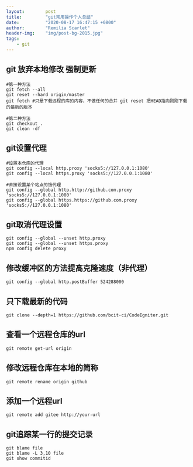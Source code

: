 ```yaml
---
layout:        post
title:         "git常用操作个人总结"
date:          "2020-08-17 16:47:15 +0800"
author:        "Remilia Scarlet"
header-img:    "img/post-bg-2015.jpg"
tags:
    - git
---
```


## git 放弃本地修改 强制更新
	#第一种方法
    git fetch --all
	git reset --hard origin/master
    git fetch #只是下载远程的库的内容，不做任何的合并 git reset 把HEAD指向刚刚下载的最新的版本
	
	#第二种方法
	git checkout .
	git clean -df


## git设置代理
	#设置本仓库的代理
    git config --local http.proxy 'socks5://127.0.0.1:1080'
    git config --local https.proxy 'socks5://127.0.0.1:1080'

	#直接设置某个站点的饿代理
    git config --global http.http://github.com.proxy 'socks5://127.0.0.1:1080'
    git config --global https.https://github.com.proxy 'socks5://127.0.0.1:1080'


## git取消代理设置
    git config --global --unset http.proxy
    git config --global --unset https.proxy
    npm config delete proxy

## 修改缓冲区的方法提高克隆速度（非代理）

    git config --global http.postBuffer 524288000

## 只下载最新的代码
    git clone --depth=1 https://github.com/bcit-ci/CodeIgniter.git

## 查看一个远程仓库的url
    git remote get-url origin

## 修改远程仓库在本地的简称
    git remote rename origin github

## 添加一个远程url
    git remote add gitee http://your-url

## git追踪某一行的提交记录
    git blame file
    git blame -L 3,10 file
    git show commitid
